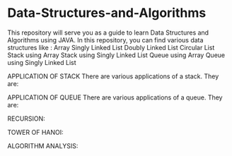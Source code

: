 # Data-Structures-and-Algorithms
This repository will serve you as a guide to learn Data Structures and Algorithms using JAVA.
In this repository, you can find various data structures like :
Array
Singly Linked List
Doubly Linked List
Circular List
Stack using Array
Stack using Singly Linked List
Queue using Array
Queue using Singly Linked List

APPLICATION OF STACK
There are various applications of a stack. They are:

APPLICATION OF QUEUE
There are various applications of a queue. They are:

RECURSION:

TOWER OF HANOI:


ALGORITHM ANALYSIS:
